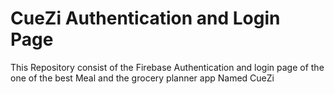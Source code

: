 # CueZi Authentication and Login Page

This Repository consist of the Firebase Authentication and login page of the one of the best Meal and the grocery planner app Named CueZi

